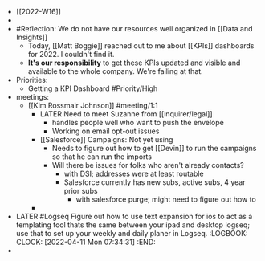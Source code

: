 - [[2022-W16]]
-
- #Reflection: We do not have our resources well organized in [[Data and Insights]]
	- Today, [[Matt Boggie]] reached out to me about [[KPIs]] dashboards for 2022. I couldn't find it.
	- **It's our responsibility** to get these KPIs updated and visible and available to the whole company. We're failing at that.
- Priorities:
	- Getting a KPI Dashboard #Priority/High
- meetings:
	- [[Kim Rossmair Johnson]] #meeting/1:1
		- LATER Need to meet Suzanne from [[inquirer/legal]]
			- handles people well who want to push the envelope
			- Working on email opt-out issues
		- [[Salesforce]] Campaigns: Not yet using
			- Needs to figure out how to get [[Devin]] to run the campaigns so that he can run the imports
			- Will there be issues for folks who aren't already contacts?
				- with DSI; addresses were at least routable
				- Salesforce currently has new subs, active subs, 4 year prior subs
					- with salesforce purge; might need to figure out how to
		-
- LATER #Logseq Figure out how to use text expansion for ios to act as a templating tool thats the same between your ipad and desktop logseq; use that to set up your weekly and daily planer in Logseq.
  :LOGBOOK:
  CLOCK: [2022-04-11 Mon 07:34:31]
  :END:
-